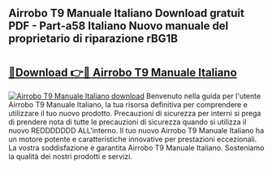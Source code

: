 ## Airrobo T9 Manuale Italiano Download gratuit PDF - Part-a58 Italiano Nuovo manuale del proprietario di riparazione rBG1B

# <h2><a href="http://dfbqoz.blite.top/?on=Airrobo+T9+Manuale+Italiano">🔗Download 👉🔴 Airrobo T9 Manuale Italiano</a></h2>

[![Airrobo T9 Manuale Italiano download](https://i.imgur.com/lujVjoI.png)](http://dfbqoz.blite.top/?on=Airrobo+T9+Manuale+Italiano)
Benvenuto nella guida per l'utente Airrobo T9 Manuale Italiano, la tua risorsa definitiva per comprendere e utilizzare il tuo nuovo prodotto. Precauzioni di sicurezza per interni si prega di prendere nota di tutte le precauzioni di sicurezza quando si utilizza il nuovo REDDDDDDD ALL'interno. Il tuo nuovo Airrobo T9 Manuale Italiano ha un motore potente e caratteristiche innovative per prestazioni eccezionali. La vostra soddisfazione è garantita Airrobo T9 Manuale Italiano. Sosteniamo la qualità dei nostri prodotti e servizi.
